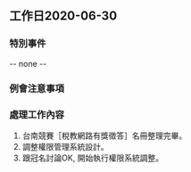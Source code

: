 ## 工作日2020-06-30

### 特別事件
-- none --

### 例會注意事項

### 處理工作內容
1. 台南競賽［稅教網路有獎徵答］名冊整理完畢。
1. 調整權限管理系統設計。
1. 跟冠名討論OK, 開始執行權限系統調整。